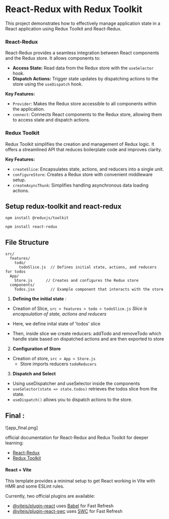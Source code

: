 # React-Redux with Redux Toolkit
This project demonstrates how to effectively manage application state in a React application using Redux Toolkit and React-Redux.

### React-Redux

React-Redux provides a seamless integration between React components and the Redux store. It allows components to:

- **Access State:** Read data from the Redux store with the `useSelector` hook.
- **Dispatch Actions:** Trigger state updates by dispatching actions to the store using the `useDispatch` hook.

**Key Features:**

- `Provider`: Makes the Redux store accessible to all components within the application.
- `connect`: Connects React components to the Redux store, allowing them to access state and dispatch actions.

### Redux Toolkit

Redux Toolkit simplifies the creation and management of Redux logic. It offers a streamlined API that reduces boilerplate code and improves clarity.

**Key Features:**

- `createSlice`: Encapsulates state, actions, and reducers into a single unit.
- `configureStore`: Creates a Redux store with convenient middleware setup.
- `createAsyncThunk`: Simplifies handling asynchronous data loading actions.


## Setup redux-toolkit and react-redux 
```
npm install @reduxjs/toolkit
```

```
npm install react-redux
```

##  File Structure 
```
src/
  features/
    todo/
      todoSlice.js  // Defines initial state, actions, and reducers for todos
  App/
    Store.js      // Creates and configures the Redux store
  components/
    Todos.jsx       // Example component that interacts with the store
```

1. **Defining the initial state** :
- Creation of Slice, `src > features > todo > todoSlice.js`
_Slice is encapsulation of state, actions and reducers_

- Here, we define inital state of 'todos' slice 
- Then, inside slice we create reducers: addTodo and removeTodo which handle state based on dispatched actions and are then exported to store

2. **Configuration of Store**
- Creation of store, `src > App > Store.js`
    - Store imports reducers `todoReducers`

3. **Dispatch and Select**
- Using useDispatcher and useSelector inside the components 
- `useSelector(state => state.todos)` retrieves the todos slice from the state.
- `useDispatch()` allows you to dispatch actions to the store.

## Final :
![app_final.png]

official documentation for React-Redux and Redux Toolkit for deeper learning:

- [React-Redux](https://react-redux.js.org/) 
- [Redux Toolkit](https://redux-toolkit.js.org/)

#### React + Vite

This template provides a minimal setup to get React working in Vite with HMR and some ESLint rules.

Currently, two official plugins are available:

- [@vitejs/plugin-react](https://github.com/vitejs/vite-plugin-react/blob/main/packages/plugin-react/README.md) uses [Babel](https://babeljs.io/) for Fast Refresh
- [@vitejs/plugin-react-swc](https://github.com/vitejs/vite-plugin-react-swc) uses [SWC](https://swc.rs/) for Fast Refresh
